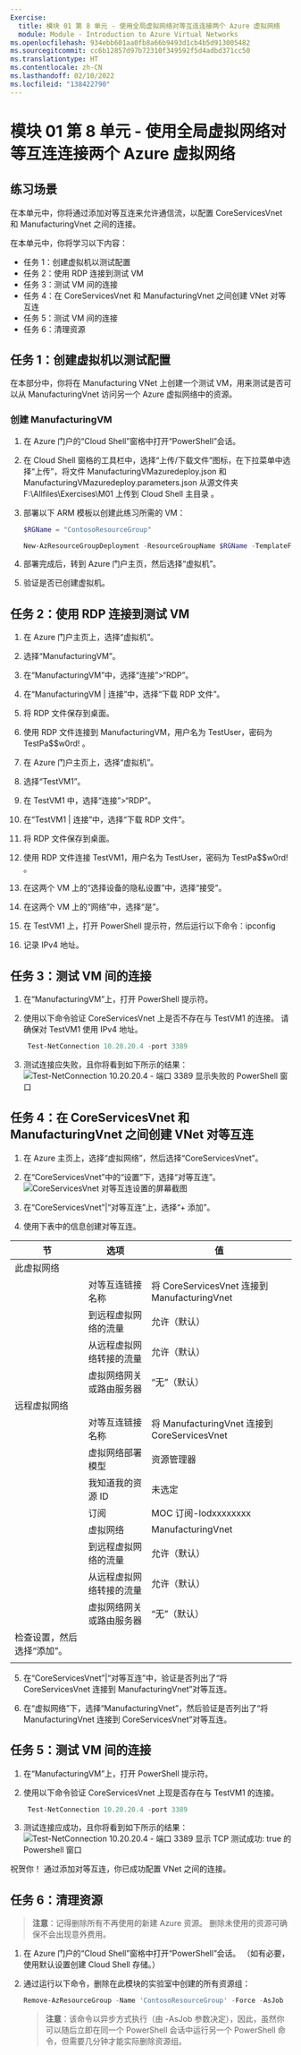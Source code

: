 ```yaml
---
Exercise:
  title: 模块 01 第 8 单元 - 使用全局虚拟网络对等互连连接两个 Azure 虚拟网络
  module: Module - Introduction to Azure Virtual Networks
ms.openlocfilehash: 934ebb601aa0fb8a66b9493d1cb4b5d913005482
ms.sourcegitcommit: cc6b12857d97b72310f349592f5d4adbd371cc50
ms.translationtype: HT
ms.contentlocale: zh-CN
ms.lasthandoff: 02/10/2022
ms.locfileid: "138422790"
---
```

# <a name="m01-unit-8-connect-two-azure-virtual-networks-using-global-virtual-network-peering"></a>模块 01 第 8 单元 - 使用全局虚拟网络对等互连连接两个 Azure 虚拟网络

## <a name="exercise-scenario"></a>练习场景 
在本单元中，你将通过添加对等互连来允许通信流，以配置 CoreServicesVnet 和 ManufacturingVnet 之间的连接。 

在本单元中，你将学习以下内容：

+ 任务 1：创建虚拟机以测试配置
+ 任务 2：使用 RDP 连接到测试 VM
+ 任务 3：测试 VM 间的连接
+ 任务 4：在 CoreServicesVnet 和 ManufacturingVnet 之间创建 VNet 对等互连
+ 任务 5：测试 VM 间的连接
+ 任务 6：清理资源

## <a name="task-1-create-a-virtual-machine-to-test-the-configuration"></a>任务 1：创建虚拟机以测试配置

在本部分中，你将在 Manufacturing VNet 上创建一个测试 VM，用来测试是否可以从 ManufacturingVnet 访问另一个 Azure 虚拟网络中的资源。

### <a name="create-manufacturingvm"></a>创建 ManufacturingVM

1. 在 Azure 门户的“Cloud Shell”窗格中打开“PowerShell”会话。

2. 在 Cloud Shell 窗格的工具栏中，选择“上传/下载文件”图标，在下拉菜单中选择“上传”，将文件 ManufacturingVMazuredeploy.json 和 ManufacturingVMazuredeploy.parameters.json 从源文件夹 F:\Allfiles\Exercises\M01 上传到 Cloud Shell 主目录  。

3. 部署以下 ARM 模板以创建此练习所需的 VM：

   ```powershell
   $RGName = "ContosoResourceGroup"
   
   New-AzResourceGroupDeployment -ResourceGroupName $RGName -TemplateFile ManufacturingVMazuredeploy.json -TemplateParameterFile ManufacturingVMazuredeploy.parameters.json
   ```
  
4. 部署完成后，转到 Azure 门户主页，然后选择“虚拟机”。

5. 验证是否已创建虚拟机。

## <a name="task-2-connect-to-the-test-vms-using-rdp"></a>任务 2：使用 RDP 连接到测试 VM

1. 在 Azure 门户主页上，选择“虚拟机”。

2. 选择“ManufacturingVM”。

3. 在“ManufacturingVM”中，选择“连接”&gt;“RDP”。

4. 在“ManufacturingVM | 连接”中，选择“下载 RDP 文件”。

5. 将 RDP 文件保存到桌面。

6. 使用 RDP 文件连接到 ManufacturingVM，用户名为 TestUser，密码为 TestPa$$w0rd! 。

7. 在 Azure 门户主页上，选择“虚拟机”。

8. 选择“TestVM1”。

9. 在 TestVM1 中，选择“连接”&gt;“RDP”。

10. 在“TestVM1 | 连接”中，选择“下载 RDP 文件”。

11. 将 RDP 文件保存到桌面。

12. 使用 RDP 文件连接 TestVM1，用户名为 TestUser，密码为 TestPa$$w0rd! 。

13. 在这两个 VM 上的“选择设备的隐私设置”中，选择“接受”。

14. 在这两个 VM 上的“网络”中，选择“是”。

15. 在 TestVM1 上，打开 PowerShell 提示符，然后运行以下命令：ipconfig

16. 记录 IPv4 地址。 

 

## <a name="task-3-test-the-connection-between-the-vms"></a>任务 3：测试 VM 间的连接

1. 在“ManufacturingVM”上，打开 PowerShell 提示符。

2. 使用以下命令验证 CoreServicesVnet 上是否不存在与 TestVM1 的连接。 请确保对 TestVM1 使用 IPv4 地址。

   ```powershell
    Test-NetConnection 10.20.20.4 -port 3389
    ```


3. 测试连接应失败，且你将看到如下所示的结果：![Test-NetConnection 10.20.20.4 - 端口 3389 显示失败的 PowerShell 窗口](../media/test-netconnection-fail.png)

 

## <a name="task-4-create-vnet-peerings-between-coreservicesvnet-and-manufacturingvnet"></a>任务 4：在 CoreServicesVnet 和 ManufacturingVnet 之间创建 VNet 对等互连

1. 在 Azure 主页上，选择“虚拟网络”，然后选择“CoreServicesVnet”。

2. 在“CoreServicesVnet”中的“设置”下，选择“对等互连”。
   ![CoreServicesVnet 对等互连设置的屏幕截图](../media/create-peering-on-coreservicesvnet.png)

3. 在“CoreServicesVnet”|“对等互连”上，选择“+ 添加”。

4. 使用下表中的信息创建对等互连。

| **节**                          | **选项**                                    | 值                             |
| ------------------------------------ | --------------------------------------------- | ------------------------------------- |
| 此虚拟网络                 |                                               |                                       |
|                                      | 对等互连链接名称                             | 将 CoreServicesVnet 连接到 ManufacturingVnet |
|                                      | 到远程虚拟网络的流量             | 允许（默认）                       |
|                                      | 从远程虚拟网络转接的流量 | 允许（默认）                       |
|                                      | 虚拟网络网关或路由服务器       | “无”（默认）                        |
| 远程虚拟网络               |                                               |                                       |
|                                      | 对等互连链接名称                             | 将 ManufacturingVnet 连接到 CoreServicesVnet |
|                                      | 虚拟网络部署模型              | 资源管理器                      |
|                                      | 我知道我的资源 ID                         | 未选定                          |
|                                      | 订阅                                  | MOC 订阅-lodxxxxxxxx          |
|                                      | 虚拟网络                               | ManufacturingVnet                     |
|                                      | 到远程虚拟网络的流量             | 允许（默认）                       |
|                                      | 从远程虚拟网络转接的流量 | 允许（默认）                       |
|                                      | 虚拟网络网关或路由服务器       | “无”（默认）                        |
| 检查设置，然后选择“添加”。 |                                               |                                       |
|                                      |                                               |                                       |


5. 在“CoreServicesVnet”|“对等互连”中，验证是否列出了“将 CoreServicesVnet 连接到 ManufacturingVnet”对等互连。

6. 在“虚拟网络”下，选择“ManufacturingVnet”，然后验证是否列出了“将 ManufacturingVnet 连接到 CoreServicesVnet”对等互连。

 

## <a name="task-5-test-the-connection-between-the-vms"></a>任务 5：测试 VM 间的连接

1. 在“ManufacturingVM”上，打开 PowerShell 提示符。

2. 使用以下命令验证 CoreServicesVnet 上现是否存在与 TestVM1 的连接。 

   ```powershell
    Test-NetConnection 10.20.20.4 -port 3389
    ```


3. 测试连接应成功，且你将看到如下所示的结果：![Test-NetConnection 10.20.20.4 - 端口 3389 显示 TCP 测试成功: true 的 Powershell 窗口](../media/test-connection-succeeded.png)

 

祝贺你！ 通过添加对等互连，你已成功配置 VNet 之间的连接。 

## <a name="task-6-clean-up-resources"></a>任务 6：清理资源

   >**注意**：记得删除所有不再使用的新建 Azure 资源。 删除未使用的资源可确保不会出现意外费用。

1. 在 Azure 门户的“Cloud Shell”窗格中打开“PowerShell”会话。 （如有必要，使用默认设置创建 Cloud Shell 存储。）

1. 通过运行以下命令，删除在此模块的实验室中创建的所有资源组：

   ```powershell
   Remove-AzResourceGroup -Name 'ContosoResourceGroup' -Force -AsJob
   ```

    >**注意**：该命令以异步方式执行（由 -AsJob 参数决定），因此，虽然你可以随后立即在同一个 PowerShell 会话中运行另一个 PowerShell 命令，但需要几分钟才能实际删除资源组。
